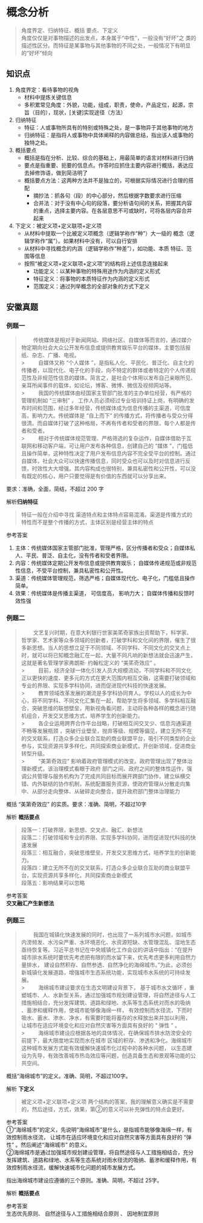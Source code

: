 # 概念分析

> 角度界定、归纳特征、概括 要点、下定义<br/>
> 角度仅仅是对事物描述的出发点，本身属于“中性”，一般没有“好坏”之 类的描述性区分。而特征是某事物与其他事物的不同之处，一般情况下有明显的“好坏”倾向

## 知识点

1. 角度界定：看待事物的视角
   - 材料中提炼关键信息
   - 多积累常见角度：外貌，功能，组成，职责，使命，产品定位，起源，宗旨（目的），现状，[关键]实现途径（方法）
2. 归纳特征
   - 特征：人或事物所具有的特别或特殊之处，是一事物异于其他事物的地方
   - 归纳特征：是指将人或事物中具体阐释的内容做总结，指出该人或事物的 独特之处。
3. 概括要点
   - 概括是指在分析、比较、综合的基础上，用最简单的语言对材料进行归纳
   - 要点是指重要、扼要的信息点。作答时应抓住主要内容进行概括，表达应去掉修饰语，做到简洁明了
   - 概括要点方法：这两种方法并不是独立的，可根据实际情况进行合理的搭配
     - 摘抄法：抓各句（段）的中心部分，然后根据字数要求进行压缩
     - 合并法：对于没有中心句的段落，要分析语句间的关系，把握其内容的重点，选择主要内容。在各层意思不可或缺时，可将各层内容合并起来
4. 下定义：被定义项+定义联项+定义项
   - 从材料中提取一个比被定义项概念（逻辑学称作“种”）大一级的 概念（逻辑学称作“属”）。如果材料中没有，可以自行安排
   - 从材料中寻找概念的内涵（逻辑学称作“种差”），如功能、本质 特征、范围等信息
   - 按照“被定义项+定义联项+定义项”的结构将上述信息连接起来
     - 功能定义：以某种事物的特殊用途作为内涵的定义形式
     - 特征定义：将事物的本质特征作为内涵的定义形式
     - 范围定义：通过列举概念的全部对象的方式下定义

## 安徽真题

### 例题一

> &nbsp;&nbsp;&nbsp;&nbsp;&nbsp;&nbsp;&nbsp;&nbsp;传统媒体是相对于新闻网站、网络社区、自媒体等而言的，通过媒介物定期向社会大众公开发布信息或提供教育娱乐平台的媒体，主要包括报纸、杂志、广播、电视。<br/> > &nbsp;&nbsp;&nbsp;&nbsp;&nbsp;&nbsp;&nbsp;&nbsp;自媒体又称 “个人媒体 ”，是指私人化、平民化、普泛化、自主化的传播者，以现代化、电子化的手段，向不特定的群体或者特定的个人传递规范性及非规范性信息的媒体。简言之，是社会个体用以发布自己亲眼所见、亲耳所闻事件的载体，如论坛，博客、微博、微信及视频网站等。<br/> > &nbsp;&nbsp;&nbsp;&nbsp;&nbsp;&nbsp;&nbsp;&nbsp;我国的传统媒体由经国家主管部门批准的主办单位经营，有严格的管理机制如 “三审制” ， 工作人员必须经过专业培训持证上岗，有明确的发布时间和范围，经过多年经营，传统媒体成为信息传播的主渠道，可信度高，影响力大。传统媒体是 “自上而下” 的传播方式，将传播者与受众分得很清。而自媒体打破了这种格局，不再有传者和受者的界限，每个人都是传者和受者。<br/> > &nbsp;&nbsp;&nbsp;&nbsp;&nbsp;&nbsp;&nbsp;&nbsp;相对于传统媒体规范管理、严格筛选的复杂运作，自媒体借助于互联网和移动客户端，可让用户发布各种信息，创建自己的 “媒体 ”，门槛低且操作简单，这种特性决定了用户发布信息内容不完全受平台的控制。通过自媒体，社会大众可以快速传播信息，同时受众也可以及时对信息进行反馈，时效性大大增强。其内容构成也很特别，兼具私密性和公开性，可以没有既定的核心，用户只要觉得是有价值的东西就可以分享出来。

要求：准确，全面，简结，不超过 200 字

解析**归纳特征**

> 特征一般在介绍中寻找
> 渠道特点和主体特点容易混淆。渠道是传播方式的特性而不是整个传播的方式，主体区别是经营主体的特点

参考答案

1. 主体：传统媒体国家主管部门批准，管理严格，区分传播者和受众；自媒体私人、平民、普泛、自主化，没有传者和受者界限。
2. 内容：传统媒体定期公开发布信息或提供教育娱乐； 自媒体传递规范或非规范性信息，不受平台控制，兼具私密性和公开性。
3. 渠道：传统媒体管理规范，筛选严格；自媒体现代化、电子化，门槛低且操作简单。
4. 效果：传统媒体是传播主渠道， 可信度高， 影响力大； 自媒体传播和反馈时效性强

### 例题二

> &nbsp;&nbsp;&nbsp;&nbsp;&nbsp;&nbsp;&nbsp;&nbsp;文艺复兴时期，在意大利银行世家美笫奇家族出资帮助下，科学家、哲学家、艺术家等众多领域的创新者，打破学科和文化间的界限，催生了很多新思想。当人的思想立足于不同领域、不同学科、不同文化的交叉点上时，就可以将已知概念融汇在一起，大量不同凡响的新想法就会迅速产生， 这就是著名管理学家弗朗斯· 约翰松定义的 “美笫奇效应” 。<br/> > &nbsp;&nbsp;&nbsp;&nbsp;&nbsp;&nbsp;&nbsp;&nbsp;目前，经济全球一体化引发人员大规模流动，不同学科和不同文化正以更快的速度、更多元的方式在更大范围内相互交融，这需要打破领域和专业的界限、实现多学科协同，进而促进现代科技的快速发展。<br/> > &nbsp;&nbsp;&nbsp;&nbsp;&nbsp;&nbsp;&nbsp;&nbsp;教育领域改革发展的潮流是多学科协同育人。学校以人的成长为中心，将不同学科、不同文化汇集在一起，帮助学生将多领域、多学科相互融合，突破思维的联想壁垒，用新视角看问题，主动将各种各样的概念进行随机组合，开发交叉思维方式，培养学生的创新能力。<br/> > &nbsp;&nbsp;&nbsp;&nbsp;&nbsp;&nbsp;&nbsp;&nbsp;各企业运用跨界合作平台战略，打破相互间交叉少、信息沟通渠道不畅等发展瓶颈 ，突破行业壁垒，抛弃等级、规模等偏见，建立无所不在的交叉联系，打造众多企业联合互助的商业联盟平台，吸引不同类型的企业参与，实现资源共享多样化，共同探索商业新模式，开创新领域，促进商业转型升级。<br/> > &nbsp;&nbsp;&nbsp;&nbsp;&nbsp;&nbsp;&nbsp;&nbsp;“美第奇效应“ 影响着政府管理模式的改变。政府管理出现了整体治理新模式，该治理模式看眼于政府 部门之间、政府之间的整体性运作，强调公共管理与服务机构为了完成共同目标而展开跨部门协作，建立纵横交错、内外联结的协作机制，系统配置服务资源，使政府管理从分散走向集中、从部分走向整体、从破碎走向整合，提升政府部门整体治理能力

概括 “美第奇效应” 的实质。要求：准确、简明，不超过10字

解析 **概括要点**

> 段落一：打破界限，新思想、交叉点、融汇、新想法 <br/>
> 段落二：打破领域和专业的界限、实现多学科协同，进而促进现代科技的快速发展 <br/>
> 段落三：相互融合，突破思维壁垒，开发交叉思维方式，培养学生的创新能力。<br/>
> 段落四：建立无所不在的交叉联系，打造众多企业联合互助的商业联盟平台，实现资源共享多样化，共同探索商业新模式<br/>
> 段落五：影响结果可以忽略

参考答案<br/>
**交叉融汇产生新想法**

### 例题三

> &nbsp;&nbsp;&nbsp;&nbsp;&nbsp;&nbsp;&nbsp;&nbsp;我国在城镇化快速发展的同时，也出现了一系列城市水问题，如城市内滂频发、水污朵严重、水环境恶化、水资源短缺、水管理混乱、湿地生态亟待恢复等。习近平总书记在中央城镇化工作会议的讲话中指出：“在提升城市排水系统时要优先考虑把有限的而水留下来，优先考虑更多利用自然力量排水， 建设自然积存、自然参透、自然净化的海绵城市。”为此，必须创新城镇化发展道路，增强城市生态系统功能，实现城市水系统的可持续发展。<br/> > &nbsp;&nbsp;&nbsp;&nbsp;&nbsp;&nbsp;&nbsp;&nbsp;海绵城市建设要求在生态文明建设背景下， 基于城市水文循环 ，重塑城市、人、水新型关系，通过加强城市规划建设管理，将自然途径与人工措施相结合，充分发挥建筑、道路和绿地、水系等生态系统对而水的吸纳 、蓄渗和缓释作用，使城市能够像海绵一样， 有效控制而水径流，下而时吸水、蓄水、渗水、净水，有需要时能将蓄存的水释放出来并加以利用， 让城市在适应环境变化和应对自然灾害等方面具有良好的 “ 弹性 ” 。<br/> > &nbsp;&nbsp;&nbsp;&nbsp;&nbsp;&nbsp;&nbsp;&nbsp;海绵城市建设应根据各地的具体情况，在确保城市排水防滂安全的前提下，最大限度地实现而水在城市
> 区域的积存、渗透和净化。海绵城市这种城市发展方式能有效缓解快速城市化过程中的各种水问题， 以生态建设为先导，有效改善城市热岛效应等问题，创造具备生态和景观等功能的公共空间。

概括“海绵城市”的定义。准确、简明，不超过100字。

解析 **下定义**

> 被定义项+定义联项+定义项
> 两个结构的答案，我的理解意义确实是不需要的，然后途径，方式，效果，第②的意义可以补充弹性的特点会更好。

参考答案<br/>
①“海绵城市”的定义，先说明“海绵城市”是什么，是指城市能够像海绵一样，有效控制雨水径流， 让城市在适应环境变化和应对自然灾害等方面具有良好的 “弹性” 。然后阐述“海绵城市” 的意义。<br/>
②海绵城市是通过加强城市规划建设管理，将自然途径与人工措施相结合，充分发挥建筑、道路和绿地、水系等生态系统对雨水径流的吸纳、蓄渗和缓释作用，有效控制雨水径流，缓解快速城市化问题的城市发展方式。

指出海绵城市建设应遵循的三个原则。准确、简明，不超过 25字。

解析 **概括要点**

参考答案<br/>
生态优先原则、 自然途径与人工措施相结合原则 、 因地制宜原则
